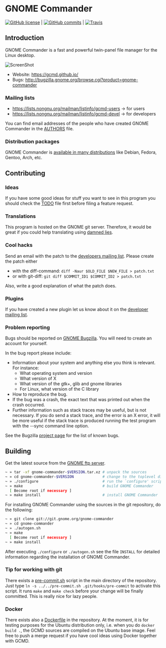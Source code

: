 # GNOME Commander #

[![GitHub license](https://img.shields.io/badge/license-GPLv2-blue.svg)](https://raw.githubusercontent.com/GNOME/gnome-commander/master/COPYING)  |  [![GitHub commits](https://img.shields.io/github/commits-since/GNOME/gnome-commander/1.6.3.svg)](https://git.gnome.org/browse/gnome-commander/atom/?h=master)  |  [![Travis](https://img.shields.io/travis/gcmd/gnome-commander.svg)](https://travis-ci.org/gcmd/gnome-commander)

## Introduction ##

GNOME Commander is a fast and powerful twin-panel file manager for the Linux desktop.

![ScreenShot](https://gcmd.github.io/ss/MainWin-Classic.png)

* Website: https://gcmd.github.io/
* Bugs: http://bugzilla.gnome.org/browse.cgi?product=gnome-commander

### Mailing lists ###

* https://lists.nongnu.org/mailman/listinfo/gcmd-users → for users
* https://lists.nongnu.org/mailman/listinfo/gcmd-devel → for developers

You can find email addresses of the people who have created GNOME Commander
in the [AUTHORS](AUTHORS) file.

### Distribution packages ###

GNOME Commander is 
[available in many distributions](https://gcmd.github.io/download.html#external)
like Debian, Fedora, Gentoo, Arch, etc.

## Contributing ##


### Ideas ###

If you have some good ideas for stuff you want to see in this program you
should check the [TODO](TODO) file first before filing a feature request.


### Translations ###

This program is hosted on the GNOME git server. Therefore, it would be 
great if you could help translating using [damned lies](https://l10n.gnome.org/).


### Cool hacks ###

Send an email with the patch to the [developers mailing list](https://lists.nongnu.org/mailman/listinfo/gcmd-devel).
Please create the patch either
* with the diff-command: ``diff -Naur $OLD_FILE $NEW_FILE > patch.txt``
* or with git-diff: ``git diff $COMMIT_ID1 $COMMIT_ID2 > patch.txt``

Also, write a good explanation of what the patch does.


### Plugins ###

If you have created a new plugin let us know about it on the [developer mailing list](https://lists.nongnu.org/mailman/listinfo/gcmd-devel).


### Problem reporting ###

Bugs should be reported on [GNOME Bugzilla](http://bugzilla.gnome.org/browse.cgi?product=gnome-commander).
You will need to create an account for yourself.

In the bug report please include:

* Information about your system and anything else you think is relevant.
For instance:
  * What operating system and version
  * What version of X
  * What version of the gtk+, glib and gnome libraries
  * For Linux, what version of the C library
* How to reproduce the bug.
* If the bug was a crash, the exact text that was printed out when the
  crash occurred.
* Further information such as stack traces may be useful, but is not
  necessary. If you do send a stack trace, and the error is an X error,
  it will be more useful if the stack trace is produced running the test
  program with the --sync command line option.

See the Bugzilla [project page](http://bugzilla.gnome.org/browse.cgi?product=gnome-commander) for the list of known bugs.


## Building ##

Get the latest source from the [GNOME ftp server](https://download.gnome.org/sources/gnome-commander/).

```bash
~ » tar -xf gnome-commander-$VERSION.tar.xz # unpack the sources
~ » cd gnome-commander-$VERSION             # change to the toplevel directory
~ » ./configure                             # run the `configure' script
~ » make                                    # build GNOME Commander
  [ Become root if necessary ]
~ » make install                            # install GNOME Commander
```

For installing GNOME Commander using the sources in the git repository, do the following:

```bash
~ » git clone git://git.gnome.org/gnome-commander
~ » cd gnome-commander
~ » ./autogen.sh
~ » make
  [ Become root if necessary ]
~ » make install
```

After executing ``./configure`` or ``./autogen.sh`` see the file ``INSTALL``
for detailed information regarding the installation of GNOME Commander.

### Tip for working with git ###

There exists a [pre-commit.sh](pre-commit.sh) script in the main
directory of the repository. Just type ``ln -s ../../pre-commit.sh
.git/hooks/pre-commit`` to activate this script. It runs ``make`` and
``make check`` before your change will be finally committed. This is
really nice for lazy people.

### Docker ###

There exists also a [Dockerfile](Dockerfile) in the repository. At the
moment, it is for testing purposes for the Ubuntu distribution only,
i.e. when you do ``docker build .``, the GCMD sources are compiled on
the Ubuntu base image. Feel free to push a merge request if you have
cool ideas using Docker together with GCMD.
